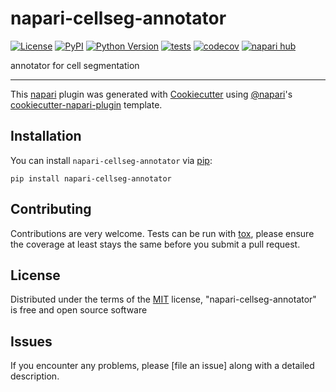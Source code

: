 # napari-cellseg-annotator

[![License](https://img.shields.io/pypi/l/napari-cellseg-annotator.svg?color=green)](https://github.com/C_Achard/napari-cellseg-annotator/raw/main/LICENSE)
[![PyPI](https://img.shields.io/pypi/v/napari-cellseg-annotator.svg?color=green)](https://pypi.org/project/napari-cellseg-annotator)
[![Python Version](https://img.shields.io/pypi/pyversions/napari-cellseg-annotator.svg?color=green)](https://python.org)
[![tests](https://github.com/C_Achard/napari-cellseg-annotator/workflows/tests/badge.svg)](https://github.com/C_Achard/napari-cellseg-annotator/actions)
[![codecov](https://codecov.io/gh/C_Achard/napari-cellseg-annotator/branch/main/graph/badge.svg)](https://codecov.io/gh/C_Achard/napari-cellseg-annotator)
[![napari hub](https://img.shields.io/endpoint?url=https://api.napari-hub.org/shields/napari-cellseg-annotator)](https://napari-hub.org/plugins/napari-cellseg-annotator)

annotator for cell segmentation

----------------------------------

This [napari] plugin was generated with [Cookiecutter] using [@napari]'s [cookiecutter-napari-plugin] template.

<!--
Don't miss the full getting started guide to set up your new package:
https://github.com/napari/cookiecutter-napari-plugin#getting-started

and review the napari docs for plugin developers:
https://napari.org/plugins/stable/index.html
-->

## Installation

You can install `napari-cellseg-annotator` via [pip]:

    pip install napari-cellseg-annotator




## Contributing

Contributions are very welcome. Tests can be run with [tox], please ensure
the coverage at least stays the same before you submit a pull request.

## License

Distributed under the terms of the [MIT] license,
"napari-cellseg-annotator" is free and open source software

## Issues

If you encounter any problems, please [file an issue] along with a detailed description.

[napari]: https://github.com/napari/napari
[Cookiecutter]: https://github.com/audreyr/cookiecutter
[@napari]: https://github.com/napari
[MIT]: http://opensource.org/licenses/MIT
[BSD-3]: http://opensource.org/licenses/BSD-3-Clause
[GNU GPL v3.0]: http://www.gnu.org/licenses/gpl-3.0.txt
[GNU LGPL v3.0]: http://www.gnu.org/licenses/lgpl-3.0.txt
[Apache Software License 2.0]: http://www.apache.org/licenses/LICENSE-2.0
[Mozilla Public License 2.0]: https://www.mozilla.org/media/MPL/2.0/index.txt
[cookiecutter-napari-plugin]: https://github.com/napari/cookiecutter-napari-plugin

[napari]: https://github.com/napari/napari
[tox]: https://tox.readthedocs.io/en/latest/
[pip]: https://pypi.org/project/pip/
[PyPI]: https://pypi.org/
